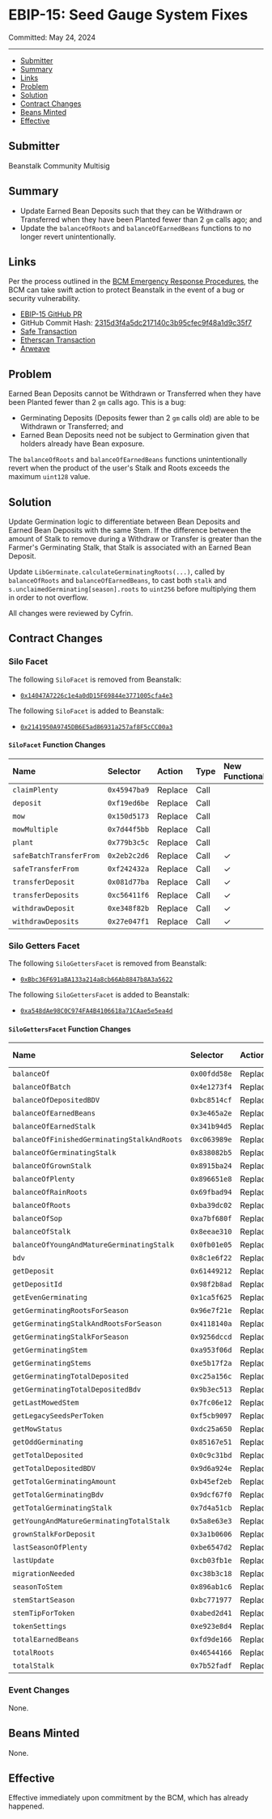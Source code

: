 # EBIP-15: Seed Gauge System Fixes

Committed: May 24, 2024

---

- [Submitter](#submitter)
- [Summary](#summary)
- [Links](#links)
- [Problem](#problem)
- [Solution](#solution)
- [Contract Changes](#contract-changes)
- [Beans Minted](#beans-minted)
- [Effective](#effective)

## Submitter

Beanstalk Community Multisig

## Summary

* Update Earned Bean Deposits such that they can be Withdrawn or Transferred when they have been Planted fewer than 2 `gm` calls ago; and
* Update the `balanceOfRoots` and `balanceOfEarnedBeans` functions to no longer revert unintentionally.

## Links

Per the process outlined in the [BCM Emergency Response Procedures](https://docs.bean.money/almanac/governance/beanstalk/bcm-process#emergency-response-procedures), the BCM can take swift action to protect Beanstalk in the event of a bug or security vulnerability.

- [EBIP-15 GitHub PR](https://github.com/BeanstalkFarms/Beanstalk/pull/892)
- GitHub Commit Hash: [2315d3f4a5dc217140c3b95cfec9f48a1d9c35f7](https://github.com/BeanstalkFarms/Beanstalk/tree/2315d3f4a5dc217140c3b95cfec9f48a1d9c35f7)
- [Safe Transaction](https://app.safe.global/transactions/tx?safe=eth:0xa9bA2C40b263843C04d344727b954A545c81D043&id=multisig_0xa9bA2C40b263843C04d344727b954A545c81D043_0x22522d7a8492e6ba31fb6379807158a4ac34f2ee49ba433c5fc8570a64d44123)
- [Etherscan Transaction](https://etherscan.io/tx/0x77f7b2a5b58891d4e42dc2381ac810381a426fc2bca8e07062323e8966f22b56)
- [Arweave](https://arweave.net/io-dM9ANb1g2HZlLdelkDdQF-iDc3HhdBJnkCFH1r34)

## Problem

Earned Bean Deposits cannot be Withdrawn or Transferred when they have been Planted fewer than 2 `gm` calls ago. This is a bug:
* Germinating Deposits (Deposits fewer than 2 `gm` calls old) are able to be Withdrawn or Transferred; and
* Earned Bean Deposits need not be subject to Germination given that holders already have Bean exposure.

The `balanceOfRoots` and `balanceOfEarnedBeans` functions unintentionally revert when the product of the user's Stalk and Roots exceeds the maximum `uint128` value.

## Solution

Update Germination logic to differentiate between Bean Deposits and Earned Bean Deposits with the same Stem. If the difference between the amount of Stalk to remove during a Withdraw or Transfer is greater than the Farmer's Germinating Stalk, that Stalk is associated with an Earned Bean Deposit.

Update `LibGerminate.calculateGerminatingRoots(...)`, called by `balanceOfRoots` and `balanceOfEarnedBeans`, to cast both `stalk` and `s.unclaimedGerminating[season].roots` to `uint256` before multiplying them in order to not overflow.

All changes were reviewed by Cyfrin.

## Contract Changes

### Silo Facet

The following `SiloFacet` is removed from Beanstalk:

- [`0x14047A7226c1e4a0dD15F69844e3771005cfa4e3`](https://etherscan.io/address/0x14047A7226c1e4a0dD15F69844e3771005cfa4e3#code)

The following `SiloFacet` is added to Beanstalk:

- [`0x2141950A9745DB6E5ad86931a257af8F5cCC00a3`](https://etherscan.io/address/0x2141950A9745DB6E5ad86931a257af8F5cCC00a3#code)

#### `SiloFacet` Function Changes

| Name                    | Selector     | Action  | Type | New Functionality |
|:------------------------|:-------------|:--------|:-----|:------------------|
| `claimPlenty`           | `0x45947ba9` | Replace | Call |                   |
| `deposit`               | `0xf19ed6be` | Replace | Call |                   |
| `mow`                   | `0x150d5173` | Replace | Call |                   |
| `mowMultiple`           | `0x7d44f5bb` | Replace | Call |                   |
| `plant`                 | `0x779b3c5c` | Replace | Call |                   |
| `safeBatchTransferFrom` | `0x2eb2c2d6` | Replace | Call | ✓                 |
| `safeTransferFrom`      | `0xf242432a` | Replace | Call | ✓                 |
| `transferDeposit`       | `0x081d77ba` | Replace | Call | ✓                 |
| `transferDeposits`      | `0xc56411f6` | Replace | Call | ✓                 |
| `withdrawDeposit`       | `0xe348f82b` | Replace | Call | ✓                 |
| `withdrawDeposits`      | `0x27e047f1` | Replace | Call | ✓                 |

### Silo Getters Facet

The following `SiloGettersFacet` is removed from Beanstalk:

- [`0xBbc36F691aBA133a214a8cb66Ab8847b8A3a5622`](https://etherscan.io/address/0xBbc36F691aBA133a214a8cb66Ab8847b8A3a5622#code)

The following `SiloGettersFacet` is added to Beanstalk:

- [`0xa548dAe98C0C974FA4B4106618a71CAae5e5ea4d`](https://etherscan.io/address/0xa548dAe98C0C974FA4B4106618a71CAae5e5ea4d#code)

#### `SiloGettersFacet` Function Changes

| Name                                         | Selector     | Action  | Type | New Functionality |
|:---------------------------------------------|:-------------|:--------|:-----|:------------------|
| `balanceOf`                                  | `0x00fdd58e` | Replace | View |                   |
| `balanceOfBatch`                             | `0x4e1273f4` | Replace | View |                   |
| `balanceOfDepositedBDV`                      | `0xbc8514cf` | Replace | View |                   |
| `balanceOfEarnedBeans`                       | `0x3e465a2e` | Replace | View | ✓                 |
| `balanceOfEarnedStalk`                       | `0x341b94d5` | Replace | View |                   |
| `balanceOfFinishedGerminatingStalkAndRoots`  | `0xc063989e` | Replace | View |                   |
| `balanceOfGerminatingStalk`                  | `0x838082b5` | Replace | View |                   |
| `balanceOfGrownStalk`                        | `0x8915ba24` | Replace | View |                   |
| `balanceOfPlenty`                            | `0x896651e8` | Replace | View |                   |
| `balanceOfRainRoots`                         | `0x69fbad94` | Replace | View |                   |
| `balanceOfRoots`                             | `0xba39dc02` | Replace | View | ✓                 |
| `balanceOfSop`                               | `0xa7bf680f` | Replace | View |                   |
| `balanceOfStalk`                             | `0x8eeae310` | Replace | View |                   |
| `balanceOfYoungAndMatureGerminatingStalk`    | `0x0fb01e05` | Replace | View |                   |
| `bdv`                                        | `0x8c1e6f22` | Replace | View |                   |
| `getDeposit`                                 | `0x61449212` | Replace | View |                   |
| `getDepositId`                               | `0x98f2b8ad` | Replace | View |                   |
| `getEvenGerminating`                         | `0x1ca5f625` | Replace | View |                   |
| `getGerminatingRootsForSeason`               | `0x96e7f21e` | Replace | View |                   |
| `getGerminatingStalkAndRootsForSeason`       | `0x4118140a` | Replace | View |                   |
| `getGerminatingStalkForSeason`               | `0x9256dccd` | Replace | View |                   |
| `getGerminatingStem`                         | `0xa953f06d` | Replace | View |                   |
| `getGerminatingStems`                        | `0xe5b17f2a` | Replace | View |                   |
| `getGerminatingTotalDeposited`               | `0xc25a156c` | Replace | View |                   |
| `getGerminatingTotalDepositedBdv`            | `0x9b3ec513` | Replace | View |                   |
| `getLastMowedStem`                           | `0x7fc06e12` | Replace | View |                   |
| `getLegacySeedsPerToken`                     | `0xf5cb9097` | Replace | View |                   |
| `getMowStatus`                               | `0xdc25a650` | Replace | View |                   |
| `getOddGerminating`                          | `0x85167e51` | Replace | View |                   |
| `getTotalDeposited`                          | `0x0c9c31bd` | Replace | View |                   |
| `getTotalDepositedBDV`                       | `0x9d6a924e` | Replace | View |                   |
| `getTotalGerminatingAmount`                  | `0xb45ef2eb` | Replace | View |                   |
| `getTotalGerminatingBdv`                     | `0x9dcf67f0` | Replace | View |                   |
| `getTotalGerminatingStalk`                   | `0x7d4a51cb` | Replace | View |                   |
| `getYoungAndMatureGerminatingTotalStalk`     | `0x5a8e63e3` | Replace | View |                   |
| `grownStalkForDeposit`                       | `0x3a1b0606` | Replace | View |                   |
| `lastSeasonOfPlenty`                         | `0xbe6547d2` | Replace | View |                   |
| `lastUpdate`                                 | `0xcb03fb1e` | Replace | View |                   |
| `migrationNeeded`                            | `0xc38b3c18` | Replace | View |                   |
| `seasonToStem`                               | `0x896ab1c6` | Replace | View |                   |
| `stemStartSeason`                            | `0xbc771977` | Replace | View |                   |
| `stemTipForToken`                            | `0xabed2d41` | Replace | View |                   |
| `tokenSettings`                              | `0xe923e8d4` | Replace | View |                   |
| `totalEarnedBeans`                           | `0xfd9de166` | Replace | View |                   |
| `totalRoots`                                 | `0x46544166` | Replace | View |                   |
| `totalStalk`                                 | `0x7b52fadf` | Replace | View |                   |

### Event Changes

None.

## Beans Minted

None.

## Effective

Effective immediately upon commitment by the BCM, which has already happened.
